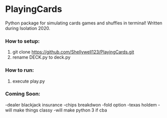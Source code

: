 # PlayingCards
Python package for simulating cards games and shuffles in terminal! Written during Isolation 2020.

### How to setup:
1) git clone https://github.com/Shellywell123/PlayingCards.git
2) rename DECK.py to deck.py

### How to run:
1) execute play.py

### Coming Soon:

-dealer blackjack insurance
-chips breakdwon
-fold option
-texas holdem
-will make things classy
-will make python 3 if cba

